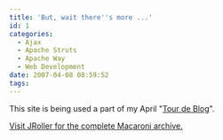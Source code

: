 ```yaml
---
title: 'But, wait there''s more ...'
id: 1
categories:
  - Ajax
  - Apache Struts
  - Apache Way
  - Web Development
date: 2007-04-08 08:59:52
tags:
---
```


This site is being used a part of my April "[Tour de Blog](http://jroller.com/page/TedHusted?entry=blog_tour_spb "Tour de Blog")".

[Visit JRoller for the complete Macaroni archive.](http://jroller.com/page/TedHusted "Visit JRoller for the complete Macaroni archive.")